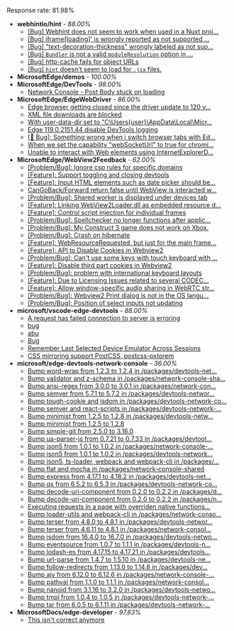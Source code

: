 Response rate: 81.98%

* **webhintio/hint** - _88.00%_
  * [[Bug] Webhint does not seem to work when used in a Nuxt proj...](https://github.com/webhintio/hint/issues/5735)
  * [[Bug] iframe[loading]' is wrongly reported as not supported ...](https://github.com/webhintio/hint/issues/5730)
  * [[Bug] "text-decoration-thickness" wrongly labeled as not sup...](https://github.com/webhintio/hint/issues/5723)
  * [[Bug] `Bundler` is not a valid `moduleResolution` option in ...](https://github.com/webhintio/hint/issues/5719)
  * [[Bug] http-cache fails for object URLs](https://github.com/webhintio/hint/issues/5706)
  * [[Bug] `hint` doesn't seem to load for `.jsx` files.](https://github.com/webhintio/hint/issues/5702)
* **MicrosoftEdge/demos** - _100.00%_
* **MicrosoftEdge/DevTools** - _98.00%_
  * [Network Console - Post Body stuck on loading](https://github.com/MicrosoftEdge/DevTools/issues/228)
* **MicrosoftEdge/EdgeWebDriver** - _86.00%_
  * [Edge browser getting closed since the driver update to 120 v...](https://github.com/MicrosoftEdge/EdgeWebDriver/issues/135)
  * [XML file downloads are blocked](https://github.com/MicrosoftEdge/EdgeWebDriver/issues/133)
  * [With user-data-dir set to "C\Users\{user}\AppData\Local\Micr...](https://github.com/MicrosoftEdge/EdgeWebDriver/issues/125)
  * [Edge 119.0.2151.44 disable DevTools logging](https://github.com/MicrosoftEdge/EdgeWebDriver/issues/124)
  * [[🐛 Bug]: Something wrong when i switch browser tabs with Ed...](https://github.com/MicrosoftEdge/EdgeWebDriver/issues/123)
  * [When we set the capability "webSocketUrl" to true for chromi...](https://github.com/MicrosoftEdge/EdgeWebDriver/issues/103)
  * [Unable to interact with Web elements using InternetExplorerD...](https://github.com/MicrosoftEdge/EdgeWebDriver/issues/91)
* **MicrosoftEdge/WebView2Feedback** - _62.00%_
  * [[Problem/Bug]: Ignore csp rules for specific domains](https://github.com/MicrosoftEdge/WebView2Feedback/issues/4379)
  * [[Feature]: Support toggling and closing devtools](https://github.com/MicrosoftEdge/WebView2Feedback/issues/4341)
  * [[Feature]: Input HTML elements such as date picker should be...](https://github.com/MicrosoftEdge/WebView2Feedback/issues/4339)
  * [CanGoBack/Forward return false until WebView is interacted w...](https://github.com/MicrosoftEdge/WebView2Feedback/issues/4335)
  * [[Problem/Bug]: Shared worker is displayed under devices tab](https://github.com/MicrosoftEdge/WebView2Feedback/issues/4334)
  * [[Feature]: Linking WebView2Loader.dll as embedded resource d...](https://github.com/MicrosoftEdge/WebView2Feedback/issues/4321)
  * [[Feature]: Control script injection for individual frames](https://github.com/MicrosoftEdge/WebView2Feedback/issues/4375)
  * [[Problem/Bug]: Spellchecker no longer functions after applic...](https://github.com/MicrosoftEdge/WebView2Feedback/issues/4372)
  * [[Problem/Bug]: My Construct 3 game does not work on Xbox.](https://github.com/MicrosoftEdge/WebView2Feedback/issues/4370)
  * [[Problem/Bug]: Crash on hibernate](https://github.com/MicrosoftEdge/WebView2Feedback/issues/4359)
  * [[Feature]: WebResourceRequested, but just for the main frame...](https://github.com/MicrosoftEdge/WebView2Feedback/issues/4353)
  * [[Feature]: API to Disable Cookies in Webview2](https://github.com/MicrosoftEdge/WebView2Feedback/issues/4340)
  * [[Problem/Bug]: Can't use some keys with touch keyboard with ...](https://github.com/MicrosoftEdge/WebView2Feedback/issues/4338)
  * [[Feature]: Disable third part cookies in Webview2](https://github.com/MicrosoftEdge/WebView2Feedback/issues/4336)
  * [[Problem/Bug]: problem with international keyboard layouts](https://github.com/MicrosoftEdge/WebView2Feedback/issues/4333)
  * [[Feature]:  Due to Licensing Issues related to several CODEC...](https://github.com/MicrosoftEdge/WebView2Feedback/issues/4329)
  * [[Feature]: Allow window-specific audio sharing in WebRTC str...](https://github.com/MicrosoftEdge/WebView2Feedback/issues/4327)
  * [[Problem/Bug]:  Webview2 Print dialog is not in the OS langu...](https://github.com/MicrosoftEdge/WebView2Feedback/issues/4326)
  * [[Problem/Bug]: Position of select inputs not updating](https://github.com/MicrosoftEdge/WebView2Feedback/issues/4324)
* **microsoft/vscode-edge-devtools** - _88.00%_
  * [A request has failed connection to server is erroring](https://github.com/microsoft/vscode-edge-devtools/issues/2028)
  * [bug](https://github.com/microsoft/vscode-edge-devtools/issues/2027)
  * [abu](https://github.com/microsoft/vscode-edge-devtools/issues/2025)
  * [Bug](https://github.com/microsoft/vscode-edge-devtools/issues/2024)
  * [Remember Last Selected Device Emulator Across Sessions](https://github.com/microsoft/vscode-edge-devtools/issues/2026)
  * [CSS mirroring support PostCSS, postcss-pxtorem](https://github.com/microsoft/vscode-edge-devtools/pull/2016)
* **microsoft/edge-devtools-network-console** - _36.00%_
  * [Bump word-wrap from 1.2.3 to 1.2.4 in /packages/devtools-net...](https://github.com/microsoft/edge-devtools-network-console/pull/123)
  * [Bump validator and z-schema in /packages/network-console-sha...](https://github.com/microsoft/edge-devtools-network-console/pull/122)
  * [Bump ansi-regex from 3.0.0 to 3.0.1 in /packages/network-con...](https://github.com/microsoft/edge-devtools-network-console/pull/121)
  * [Bump semver from 5.7.1 to 5.7.2 in /packages/devtools-networ...](https://github.com/microsoft/edge-devtools-network-console/pull/120)
  * [Bump tough-cookie and jsdom in /packages/devtools-network-co...](https://github.com/microsoft/edge-devtools-network-console/pull/119)
  * [Bump semver and react-scripts in /packages/devtools-network-...](https://github.com/microsoft/edge-devtools-network-console/pull/117)
  * [Bump minimist from 1.2.5 to 1.2.8 in /packages/devtools-netw...](https://github.com/microsoft/edge-devtools-network-console/pull/112)
  * [Bump minimist from 1.2.5 to 1.2.8](https://github.com/microsoft/edge-devtools-network-console/pull/111)
  * [Bump simple-git from 2.5.0 to 3.16.0](https://github.com/microsoft/edge-devtools-network-console/pull/110)
  * [Bump ua-parser-js from 0.7.21 to 0.7.33 in /packages/devtool...](https://github.com/microsoft/edge-devtools-network-console/pull/109)
  * [Bump json5 from 1.0.1 to 1.0.2 in /packages/network-console-...](https://github.com/microsoft/edge-devtools-network-console/pull/108)
  * [Bump json5 from 1.0.1 to 1.0.2 in /packages/devtools-network...](https://github.com/microsoft/edge-devtools-network-console/pull/107)
  * [Bump json5, ts-loader, webpack and webpack-cli in /packages/...](https://github.com/microsoft/edge-devtools-network-console/pull/106)
  * [Bump flat and mocha in /packages/network-console-shared](https://github.com/microsoft/edge-devtools-network-console/pull/105)
  * [Bump express from 4.17.1 to 4.18.2 in /packages/devtools-net...](https://github.com/microsoft/edge-devtools-network-console/pull/104)
  * [Bump qs from 6.5.2 to 6.5.3 in /packages/devtools-network-co...](https://github.com/microsoft/edge-devtools-network-console/pull/103)
  * [Bump decode-uri-component from 0.2.0 to 0.2.2 in /packages/d...](https://github.com/microsoft/edge-devtools-network-console/pull/101)
  * [Bump decode-uri-component from 0.2.0 to 0.2.2 in /packages/n...](https://github.com/microsoft/edge-devtools-network-console/pull/100)
  * [Executing requests in a page with overriden native functions...](https://github.com/microsoft/edge-devtools-network-console/issues/99)
  * [Bump loader-utils and webpack-cli in /packages/network-conso...](https://github.com/microsoft/edge-devtools-network-console/pull/98)
  * [Bump terser from 4.8.0 to 4.8.1 in /packages/devtools-networ...](https://github.com/microsoft/edge-devtools-network-console/pull/97)
  * [Bump terser from 4.6.11 to 4.8.1 in /packages/network-consol...](https://github.com/microsoft/edge-devtools-network-console/pull/96)
  * [Bump jsdom from 16.4.0 to 16.7.0 in /packages/devtools-netwo...](https://github.com/microsoft/edge-devtools-network-console/pull/94)
  * [Bump eventsource from 1.0.7 to 1.1.1 in /packages/devtools-n...](https://github.com/microsoft/edge-devtools-network-console/pull/93)
  * [Bump lodash-es from 4.17.15 to 4.17.21 in /packages/devtools...](https://github.com/microsoft/edge-devtools-network-console/pull/84)
  * [Bump url-parse from 1.4.7 to 1.5.10 in /packages/devtools-ne...](https://github.com/microsoft/edge-devtools-network-console/pull/83)
  * [Bump follow-redirects from 1.13.0 to 1.14.8 in /packages/dev...](https://github.com/microsoft/edge-devtools-network-console/pull/81)
  * [Bump ajv from 6.12.0 to 6.12.6 in /packages/network-console-...](https://github.com/microsoft/edge-devtools-network-console/pull/80)
  * [Bump pathval from 1.1.0 to 1.1.1 in /packages/network-consol...](https://github.com/microsoft/edge-devtools-network-console/pull/79)
  * [Bump nanoid from 3.1.16 to 3.2.0 in /packages/devtools-netwo...](https://github.com/microsoft/edge-devtools-network-console/pull/78)
  * [Bump tmpl from 1.0.4 to 1.0.5 in /packages/devtools-network-...](https://github.com/microsoft/edge-devtools-network-console/pull/75)
  * [Bump tar from 6.0.5 to 6.1.11 in /packages/devtools-network-...](https://github.com/microsoft/edge-devtools-network-console/pull/73)
* **MicrosoftDocs/edge-developer** - _97.83%_
  * [This isn't correct anymore](https://github.com/MicrosoftDocs/edge-developer/issues/3055)